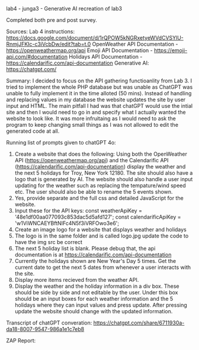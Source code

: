 lab4 - junga3 - Generative AI recreation of lab3

Completed both pre and post survey.

Sources:
Lab 4 instructions: https://docs.google.com/document/d/1rQPOW5kNGRxetyeWVdCVSYlU-RnmjJFKIc-c3iVcbDw/edit?tab=t.0
OpenWeather API Documentation - https://openweathermap.org/api
Emoji API Documentation - https://emoji-api.com/#documentation
Holidays API Documentation - https://calendarific.com/api-documentation
Generative AI: https://chatgpt.com/

Summary:
I decided to focus on the API gathering functioanlity from Lab 3. I tried to implement the whole PHP database but was unable as ChatGPT was unable to fully implement it in the time alloted (50 mins). Instead of handling and replacing values in my database the website updates the site by user input and HTML. The main pitfall I had was that chatGPT would use the intial site and then I would need to go in and specify what I actually wanted the website to look like. It was more infruitaing as I would need to ask the program to keep changing small things as I was not allowed to edit the generated code at all.

Running list of prompts given to chatGPT 4o:
1. Create a website that does the following: Using both the OpenWeather API (https://openweathermap.org/api) and the Calendarific API (https://calendarific.com/api-documentation) display the weather and the next 5 holidays for Troy, New York 12180. The site should also have a logo that is generated by AI. The website should also handle a user input updating for the weather such as replacing the tempature/wind speed etc. The user should also be able to rename the 5 events shown. 
2. Yes, provide separate and the full css and detailed JavaScript for the website. 
3. Input these for the API keys: const weatherApiKey = '48e1df00aa077093c853dac5d5afd127'; const calendarificApiKey = 'w1ViWNCAEYBftNIFc4N5f3iVRFOwo3e6';
4. Create an image logo for a website that displays weather and holidays
5. The logo is in the same folder and is called logo.jpg update the code to have the img src be correct
6. The next 5 holiday list is blank. Please debug that, the api documentation is at https://calendarific.com/api-documentation
7. Currently the holidays shown are New Year's Day 5 times. Get the current date to get the next 5 dates from whenever a user interacts with the site.
8. Display more items recieved from the weather API. 
9. Display the weather and the holiday information in a div box. These should be side by side and not editable by the user. Under this box should be an input boxes for each weather information and the 5 holidays where they can input values and press update. After pressing update the website should change with the updated information. 

Transcript of chatGPT converation: https://chatgpt.com/share/6711930a-da18-8007-9547-986a1e1c7eb8

ZAP Report:

